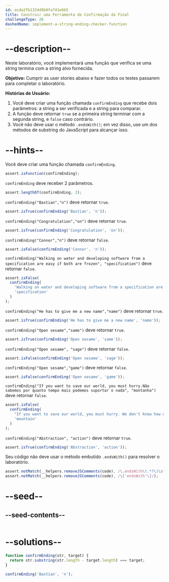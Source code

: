 ```yaml
---
id: acda2fb1324d9b0fa741e6b5
title: Construir uma Ferramenta de Confirmação do Final
challengeType: 26
dashedName: implement-a-string-ending-checker-function
---
```


# --description--

Neste laboratório, você implementará uma função que verifica se uma string termina com a string alvo fornecida.

**Objetivo:** Cumprir as user stories abaixo e fazer todos os testes passarem para completar o laboratório.

**Histórias de Usuário:**

1. Você deve criar uma função chamada `confirmEnding` que recebe dois parâmetros: a string a ser verificada e a string para comparar.
2. A função deve retornar `true` se a primeira string terminar com a segunda string, e `false` caso contrário.
3. Você não deve usar o método `.endsWith()`; em vez disso, use um dos métodos de substring do JavaScript para alcançar isso.

# --hints--

Você deve criar uma função chamada `confirmEnding`.

```js
assert.isFunction(confirmEnding);
```

`confirmEnding` deve receber 2 parâmetros.

```js
assert.lengthOf(confirmEnding, 2);
```

`confirmEnding("Bastian","n")` deve retornar `true`.

```js
assert.isTrue(confirmEnding('Bastian', 'n'));
```

`confirmEnding("Congratulation","on")` deve retornar `true`.

```js
assert.isTrue(confirmEnding('Congratulation', 'on'));
```

`confirmEnding("Connor","n")` deve retornar `false`.

```js
assert.isFalse(confirmEnding('Connor', 'n'));
```

`confirmEnding("Walking on water and developing software from a specification are easy if both are frozen", "specification")` deve retornar `false`.

```js
assert.isFalse(
  confirmEnding(
    'Walking on water and developing software from a specification are easy if both are frozen',
    'specification'
  )
);
```

`confirmEnding("He has to give me a new name","name")` deve retornar `true`.

```js
assert.isTrue(confirmEnding('He has to give me a new name', 'name'));
```

`confirmEnding("Open sesame","same")` deve retornar `true`.

```js
assert.isTrue(confirmEnding('Open sesame', 'same'));
```

`confirmEnding("Open sesame", "sage")` deve retornar `false`.

```js
assert.isFalse(confirmEnding('Open sesame', 'sage'));
```

`confirmEnding("Open sesame","game")` deve retornar `false`.

```js
assert.isFalse(confirmEnding('Open sesame', 'game'));
```

`confirmEnding("If you want to save our world, you must hurry.Não sabemos por quanto tempo mais podemos suportar o nada", "montanha")` deve retornar `false`.

```js
assert.isFalse(
  confirmEnding(
    "If you want to save our world, you must hurry. We don't know how much longer we can withstand the nothing",
    'mountain'
  )
);
```

`confirmEnding("Abstraction", "action")` deve retornar `true`.

```js
assert.isTrue(confirmEnding('Abstraction', 'action'));
```

Seu código não deve usar o método embutido `.endsWith()` para resolver o laboratório.

```js
assert.notMatch(__helpers.removeJSComments(code), /\.endsWith\(.*?\)\s*?;?/);
assert.notMatch(__helpers.removeJSComments(code), /\['endsWith'\]/);
```

# --seed--

## --seed-contents--

```js

```

# --solutions--

```js
function confirmEnding(str, target) {
  return str.substring(str.length - target.length) === target;
}

confirmEnding('Bastian', 'n');
```

